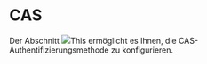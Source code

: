 # CAS

Der Abschnitt ![](../../../.gitbook/assets/images23%20%285%29.png)This ermöglicht es Ihnen, die CAS-Authentifizierungsmethode zu konfigurieren.

